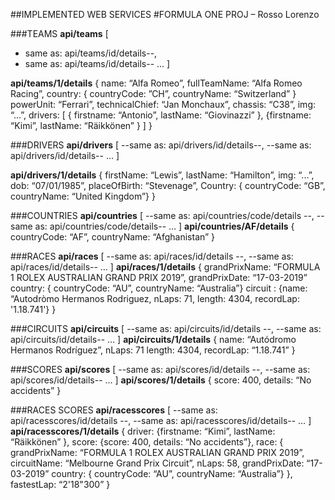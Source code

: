 ##IMPLEMENTED WEB SERVICES
#FORMULA ONE PROJ – Rosso Lorenzo

###TEAMS
**api/teams**
[
  - same as: api/teams/id/details--,
  - same as: api/teams/id/details--
  … 
]

**api/teams/1/details**
{
  name: “Alfa Romeo”,
  fullTeamName: “Alfa Romeo Racing”,
  country: { countryCode: ”CH”, countryName: “Switzerland” }
  powerUnit: “Ferrari”,
  technicalChief: “Jan Monchaux”,
  chassis: “C38”,
  img: “...”,
  drivers:
    [
      { firstname: “Antonio”, lastName: “Giovinazzi” },
      {firstname: “Kimi”, lastName: “Räikkönen” }
    ]
}



###DRIVERS
**api/drivers**
[
  --same as: api/drivers/id/details--,
  --same as: api/drivers/id/details--
  … 
]

**api/drivers/1/details**
{
  firstName: “Lewis”,
  lastName: “Hamilton”,
  img: “...”,
   dob: “07/01/1985”,
  placeOfBirth: “Stevenage”,
  Country: { countryCode: “GB”, countryName: “United Kingdom”}
}


###COUNTRIES
**api/countries**
[
  --same as: api/countries/code/details --,
  --same as: api/countries/code/details--
  … 
]
**api/countries/AF/details**
{
  countryCode: “AF”,
  countryName: “Afghanistan”
}


###RACES
**api/races**
[
  --same as: api/races/id/details --,
  --same as: api/races/id/details--
  … 
]
**api/races/1/details**
{
  grandPrixName: “FORMULA 1 ROLEX AUSTRALIAN GRAND PRIX 2019”,
  grandPrixDate: “17-03-2019”
  country: { countryCode: “AU”, countryName: “Australia”}
  circuit : {name: “Autodròmo Hermanos Rodriguez, nLaps: 71, length: 4304, recordLap: '1.18.741'}
}

###CIRCUITS
**api/circuits**
[
  --same as: api/circuits/id/details --,
  --same as: api/circuits/id/details--
  … 
]
**api/circuits/1/details**
{
  name: “Autódromo Hermanos Rodríguez”,
  nLaps: 71
  length: 4304,
  recordLap: “1.18.741”
}

###SCORES
**api/scores**
[
  --same as: api/scores/id/details --,
  --same as: api/scores/id/details--
  … 
]
**api/scores/1/details**
{
   score: 400,
   details: “No accidents”
}


###RACES SCORES
**api/racesscores**
[
  --same as: api/racesscores/id/details --,
  --same as: api/racesscores/id/details--
  … 
]
**api/racesscores/1/details**
{
  driver: {firstname: “Kimi”, lastName: “Räikkönen” },
  score: {score: 400, details: “No accidents”},
  race: {
  grandPrixName: “FORMULA 1 ROLEX AUSTRALIAN GRAND PRIX 2019”,
  circuitName: “Melbourne Grand Prix Circuit”,
  nLaps: 58,
  grandPrixDate: “17-03-2019”
  country: { countryCode: “AU”, countryName: “Australia”}
    },
fastestLap: “2'18"300”
}

